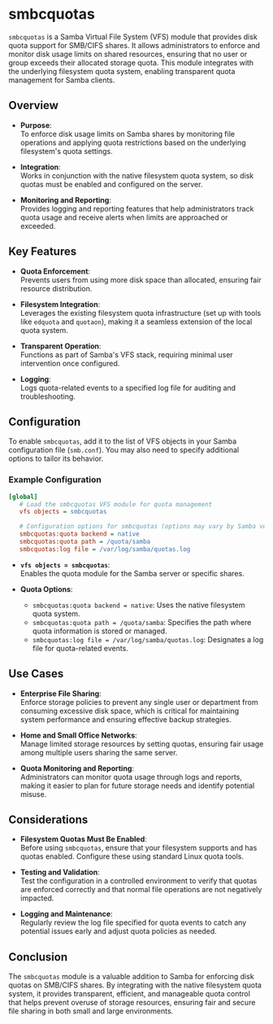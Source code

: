 # smbcquotas

`smbcquotas` is a Samba Virtual File System (VFS) module that provides disk quota support for SMB/CIFS shares. It allows administrators to enforce and monitor disk usage limits on shared resources, ensuring that no user or group exceeds their allocated storage quota. This module integrates with the underlying filesystem quota system, enabling transparent quota management for Samba clients.

## Overview

- **Purpose**:  
  To enforce disk usage limits on Samba shares by monitoring file operations and applying quota restrictions based on the underlying filesystem's quota settings.

- **Integration**:  
  Works in conjunction with the native filesystem quota system, so disk quotas must be enabled and configured on the server.

- **Monitoring and Reporting**:  
  Provides logging and reporting features that help administrators track quota usage and receive alerts when limits are approached or exceeded.

## Key Features

- **Quota Enforcement**:  
  Prevents users from using more disk space than allocated, ensuring fair resource distribution.
  
- **Filesystem Integration**:  
  Leverages the existing filesystem quota infrastructure (set up with tools like `edquota` and `quotaon`), making it a seamless extension of the local quota system.

- **Transparent Operation**:  
  Functions as part of Samba's VFS stack, requiring minimal user intervention once configured.

- **Logging**:  
  Logs quota-related events to a specified log file for auditing and troubleshooting.

## Configuration

To enable `smbcquotas`, add it to the list of VFS objects in your Samba configuration file (`smb.conf`). You may also need to specify additional options to tailor its behavior.

### Example Configuration

```ini
[global]
   # Load the smbcquotas VFS module for quota management
   vfs objects = smbcquotas

   # Configuration options for smbcquotas (options may vary by Samba version)
   smbcquotas:quota backend = native
   smbcquotas:quota path = /quota/samba
   smbcquotas:log file = /var/log/samba/quotas.log
```

- **`vfs objects = smbcquotas`**:  
  Enables the quota module for the Samba server or specific shares.

- **Quota Options**:  
  - `smbcquotas:quota backend = native`: Uses the native filesystem quota system.
  - `smbcquotas:quota path = /quota/samba`: Specifies the path where quota information is stored or managed.
  - `smbcquotas:log file = /var/log/samba/quotas.log`: Designates a log file for quota-related events.

## Use Cases

- **Enterprise File Sharing**:  
  Enforce storage policies to prevent any single user or department from consuming excessive disk space, which is critical for maintaining system performance and ensuring effective backup strategies.

- **Home and Small Office Networks**:  
  Manage limited storage resources by setting quotas, ensuring fair usage among multiple users sharing the same server.

- **Quota Monitoring and Reporting**:  
  Administrators can monitor quota usage through logs and reports, making it easier to plan for future storage needs and identify potential misuse.

## Considerations

- **Filesystem Quotas Must Be Enabled**:  
  Before using `smbcquotas`, ensure that your filesystem supports and has quotas enabled. Configure these using standard Linux quota tools.

- **Testing and Validation**:  
  Test the configuration in a controlled environment to verify that quotas are enforced correctly and that normal file operations are not negatively impacted.

- **Logging and Maintenance**:  
  Regularly review the log file specified for quota events to catch any potential issues early and adjust quota policies as needed.

## Conclusion

The `smbcquotas` module is a valuable addition to Samba for enforcing disk quotas on SMB/CIFS shares. By integrating with the native filesystem quota system, it provides transparent, efficient, and manageable quota control that helps prevent overuse of storage resources, ensuring fair and secure file sharing in both small and large environments.
